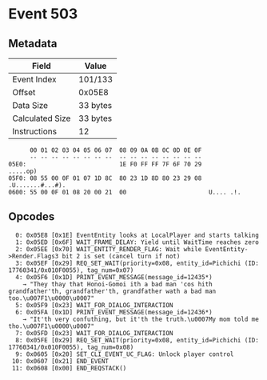 # Event 503

## Metadata

| Field           | Value    |
|-----------------|----------|
| Event Index     | 101/133  |
| Offset          | 0x05E8   |
| Data Size       | 33 bytes |
| Calculated Size | 33 bytes |
| Instructions    | 12       |

```
      00 01 02 03 04 05 06 07  08 09 0A 0B 0C 0D 0E 0F
      -- -- -- -- -- -- -- --  -- -- -- -- -- -- -- --
05E0:                          1E F0 FF FF 7F 6F 70 29          .....op)
05F0: 08 55 00 0F 01 07 1D 8C  80 23 1D 8D 80 23 29 08  .U.......#...#).
0600: 55 00 0F 01 08 20 00 21  00                       U.... .!.       
```

## Opcodes

```
  0: 0x05E8 [0x1E] EventEntity looks at LocalPlayer and starts talking
  1: 0x05ED [0x6F] WAIT_FRAME_DELAY: Yield until WaitTime reaches zero
  2: 0x05EE [0x70] WAIT_ENTITY_RENDER_FLAG: Wait while EventEntity->Render.Flags3 bit 2 is set (cancel turn if not)
  3: 0x05EF [0x29] REQ_SET_WAIT(priority=0x08, entity_id=Pichichi (ID: 17760341/0x010F0055), tag_num=0x07)
  4: 0x05F6 [0x1D] PRINT_EVENT_MESSAGE(message_id=12435*)
    → "They thay that Honoi-Gomoi ith a bad man 'cos hith grandfather'th, grandfather'th, grandfather wath a bad man too.\u007F1\u0000\u0007"
  5: 0x05F9 [0x23] WAIT_FOR_DIALOG_INTERACTION
  6: 0x05FA [0x1D] PRINT_EVENT_MESSAGE(message_id=12436*)
    → "It'th very confuthing, but it'th the truth.\u0007My mom told me tho.\u007F1\u0000\u0007"
  7: 0x05FD [0x23] WAIT_FOR_DIALOG_INTERACTION
  8: 0x05FE [0x29] REQ_SET_WAIT(priority=0x08, entity_id=Pichichi (ID: 17760341/0x010F0055), tag_num=0x08)
  9: 0x0605 [0x20] SET_CLI_EVENT_UC_FLAG: Unlock player control
 10: 0x0607 [0x21] END_EVENT
 11: 0x0608 [0x00] END_REQSTACK()
```
